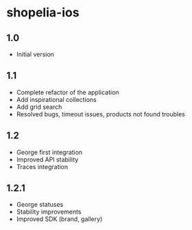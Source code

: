 shopelia-ios
============

1.0
---
* Initial version

1.1
---
* Complete refactor of the application
* Add inspirational collections
* Add grid search
* Resolved bugs, timeout issues, products not found troubles

1.2
---
* George first integration
* Improved API stability
* Traces integration

1.2.1
---
* George statuses
* Stability improvements
* Improved SDK (brand, gallery)
